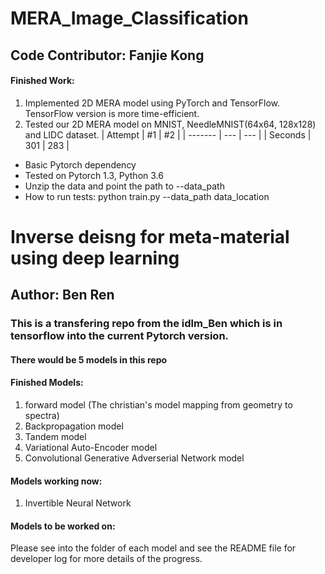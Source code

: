 # MERA_Image_Classification
## Code Contributor: Fanjie Kong
#### Finished Work:
1. Implemented 2D MERA model using PyTorch and TensorFlow. TensorFlow version is more time-efficient.
2. Tested our 2D MERA model on MNIST, NeedleMNIST(64x64, 128x128) and LIDC dataset. 
| Attempt | #1  | #2  |
| ------- | --- | --- |
| Seconds | 301 | 283 |

* Basic Pytorch dependency
* Tested on Pytorch 1.3, Python 3.6 
* Unzip the data and point the path to --data_path
* How to run tests: python train.py --data_path data_location

# Inverse deisng for meta-material using deep learning
## Author: Ben Ren

### This is a transfering repo from the idlm_Ben which is in tensorflow into the current Pytorch version.

#### There would be 5 models in this repo
#### Finished Models:
1. forward model (The christian's model mapping from geometry to spectra) 
2. Backpropagation model
3. Tandem model
4. Variational Auto-Encoder model
5. Convolutional Generative Adverserial Network model

#### Models working now:
1. Invertible Neural Network

#### Models to be worked on:

Please see into the folder of each model and see the README file for developer log for more details of the progress.
